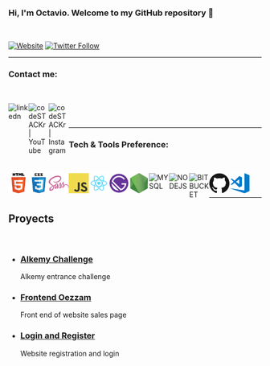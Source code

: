 ### Hi, I'm Octavio. Welcome to my GitHub repository 👋

</br>

[![Website](https://img.shields.io/website?label=Follow%20Me%20on%20LinkedIn&style=for-the-badge&url=https%3A%2F%2Fcodestackr.com)](https://www.linkedin.com/in/octaviomazzeo/)
[![Twitter Follow](https://img.shields.io/twitter/follow/octaviomazzeo?color=1DA1F2&logo=twitter&style=for-the-badge)](https://twitter.com/intent/follow?original_referer=https%3A%2F%2Fgithub.com%2Foctaviomazzeo&screen_name=octaviomazzeo)

---

### Contact me:

<br />

[<img align="left" alt="linkedn" width="40px" src="https://cdn.icon-icons.com/icons2/1996/PNG/512/linkedin_network_people_professional_profile_services_users_icon_123279.png" />][linkedin]
[<img align="left" alt="codeSTACKr | YouTube" width="40px" src="https://cdn.icon-icons.com/icons2/895/PNG/512/Twitter_icon_icon-icons.com_69154.png" />][twitter]
[<img align="left" alt="codeSTACKr | Instagram" width="40px" src="https://cdn.icon-icons.com/icons2/2037/PNG/512/ig_instagram_media_social_icon_124260.png" />][instagram]

<br />
<br />

---

### Tech & Tools Preference:

<br/>

[<img align="left" alt="HTML5" width="40px" src="https://raw.githubusercontent.com/github/explore/80688e429a7d4ef2fca1e82350fe8e3517d3494d/topics/html/html.png" />][github]
[<img align="left" alt="CSS3" width="40px" src="https://raw.githubusercontent.com/github/explore/80688e429a7d4ef2fca1e82350fe8e3517d3494d/topics/css/css.png" />][github]
[<img align="left" alt="Sass" width="40px" src="https://raw.githubusercontent.com/github/explore/80688e429a7d4ef2fca1e82350fe8e3517d3494d/topics/sass/sass.png" />][github]
[<img align="left" alt="JavaScript" width="40px" src="https://raw.githubusercontent.com/github/explore/80688e429a7d4ef2fca1e82350fe8e3517d3494d/topics/javascript/javascript.png" />][github]
[<img align="left" alt="React" width="40px" src="https://raw.githubusercontent.com/github/explore/80688e429a7d4ef2fca1e82350fe8e3517d3494d/topics/react/react.png" />][github]
[<img align="left" alt="Gatsby" width="40px" src="https://raw.githubusercontent.com/github/explore/e94815998e4e0713912fed477a1f346ec04c3da2/topics/gatsby/gatsby.png" />][github]
[<img align="left" alt="Node.js" width="40px" src="https://raw.githubusercontent.com/github/explore/80688e429a7d4ef2fca1e82350fe8e3517d3494d/topics/nodejs/nodejs.png" />][github]
[<img align="left" alt="MYSQL" width="40px" src="https://cdn.icon-icons.com/icons2/2415/PNG/512/mysql_original_wordmark_logo_icon_146417.png" />][github]
[<img align="left" alt="NODEJS" width="40px" src="https://img.icons8.com/color/452/mongodb.png" />][github]
[<img align="left" alt="BITBUCKET" width="40px" src="https://cdn.icon-icons.com/icons2/2415/PNG/512/bitbucket_original_wordmark_logo_icon_146622.png" />][github]
[<img align="left" alt="GitHub" width="40px" src="https://raw.githubusercontent.com/github/explore/78df643247d429f6cc873026c0622819ad797942/topics/github/github.png" />][github]
[<img align="left" alt="Visual Studio Code" width="40px" src="https://raw.githubusercontent.com/github/explore/80688e429a7d4ef2fca1e82350fe8e3517d3494d/topics/visual-studio-code/visual-studio-code.png" />][github]

<br />
<br />

---

## Proyects

<br />

- ### [Alkemy Challenge](https://alkemychallenge.netlify.app/)
  Alkemy entrance challenge
- ### [Frontend Oezzam](https://oezzam.netlify.app/)
  Front end of website sales page
- ### [Login and Register](https://loginoezzam.netlify.app)
  Website registration and login

[twitter]: https://twitter.com/octaviomazzeo
[instagram]: https://instagram.com/octaviomazzeo
[linkedin]: https://linkedin.com/in/octaviomazzeo
[github]: https://github.com/OezzaM
